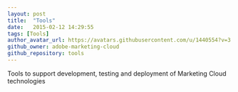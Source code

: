 ```yaml
---
layout: post
title:  "Tools"
date:   2015-02-12 14:29:55
tags: [Tools]
author_avatar_url: https://avatars.githubusercontent.com/u/1440554?v=3
github_owner: adobe-marketing-cloud
github_repository: tools
---
```

Tools to support development, testing and deployment of Marketing Cloud technologies